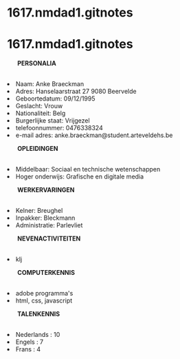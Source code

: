 # 1617.nmdad1.gitnotes
# 1617.nmdad1.gitnotes

<ul><b>PERSONALIA</b></ul><br>
<li>Naam: Anke Braeckman</li> 
<li>Adres: Hanselaarstraat 27 9080 Beervelde </li>
<li>Geboortedatum: 09/12/1995</li>
<li>Geslacht: Vrouw</li>
<li>Nationaliteit: Belg</li>
<li>Burgerlijke staat: Vrijgezel</li>
<li>telefoonnummer: 0476338324</li>
<li>e-mail adres: anke.braeckman@student.arteveldehs.be</li>

<ul><b>OPLEIDINGEN</b></ul><br>
<li>Middelbaar: Sociaal en technische wetenschappen</li>
<li>Hoger onderwijs: Grafische en digitale media</li>

<ul><b>WERKERVARINGEN</b></ul><br>
<li>Kelner: Breughel</li>
<li>Inpakker: Bleckmann</li>
<li>Administratie: Parlevliet</li>

<ul><b>NEVENACTIVITEITEN</b></ul><br>
<li>klj</li>

<ul><b>COMPUTERKENNIS</b></ul><br>
<li>adobe programma's</li>
<li>html, css, javascript</li>

<ul><b>TALENKENNIS</b></ul><br>
<li>Nederlands : 10</li>
<li>Engels : 7</li>
<li>Frans : 4</li>
